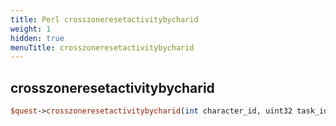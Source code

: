 ```yaml
---
title: Perl crosszoneresetactivitybycharid
weight: 1
hidden: true
menuTitle: crosszoneresetactivitybycharid
---
```

## crosszoneresetactivitybycharid
```perl
$quest->crosszoneresetactivitybycharid(int character_id, uint32 task_id, int activity_id)
```